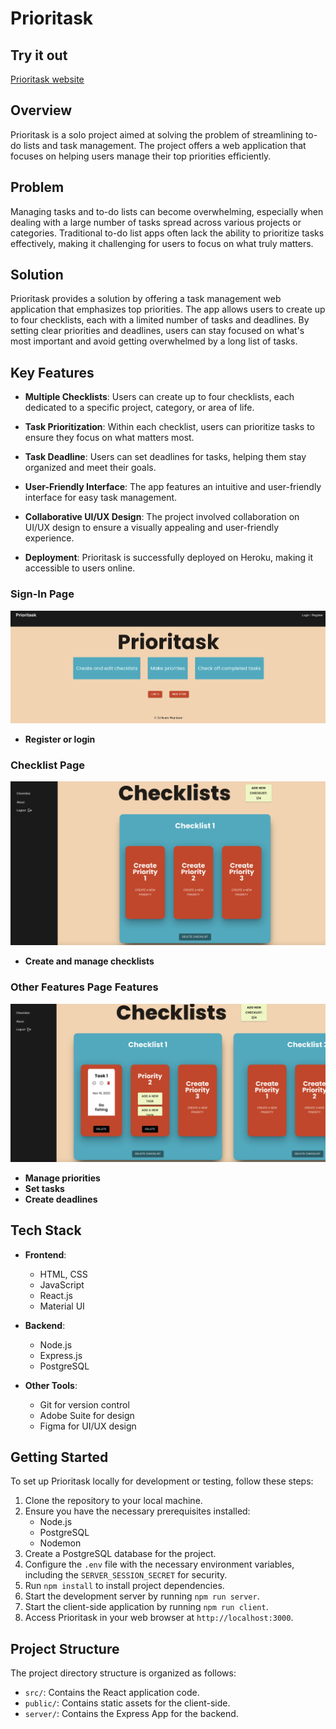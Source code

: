 # Prioritask

## Try it out

[Prioritask website](https://prioirtask-3d02e9c6acd9.herokuapp.com/)

## Overview

Prioritask is a solo project aimed at solving the problem of streamlining to-do lists and task management. The project offers a web application that focuses on helping users manage their top priorities efficiently.

## Problem

Managing tasks and to-do lists can become overwhelming, especially when dealing with a large number of tasks spread across various projects or categories. Traditional to-do list apps often lack the ability to prioritize tasks effectively, making it challenging for users to focus on what truly matters.

## Solution

Prioritask provides a solution by offering a task management web application that emphasizes top priorities. The app allows users to create up to four checklists, each with a limited number of tasks and deadlines. By setting clear priorities and deadlines, users can stay focused on what's most important and avoid getting overwhelmed by a long list of tasks.

## Key Features

- **Multiple Checklists**: Users can create up to four checklists, each dedicated to a specific project, category, or area of life.

- **Task Prioritization**: Within each checklist, users can prioritize tasks to ensure they focus on what matters most.

- **Task Deadline**: Users can set deadlines for tasks, helping them stay organized and meet their goals.

- **User-Friendly Interface**: The app features an intuitive and user-friendly interface for easy task management.

- **Collaborative UI/UX Design**: The project involved collaboration on UI/UX design to ensure a visually appealing and user-friendly experience.

- **Deployment**: Prioritask is successfully deployed on Heroku, making it accessible to users online.

### Sign-In Page

![Sign In Page](public/image/prioritask-signin-page.png)

- **Register or login**

### Checklist Page

![Checklist Page](public/image/prioritask-checklist-page.png)

- **Create and manage checklists**

### Other Features Page Features

![Other Feature Page](public/image/prioritask-priorities-and-tasks.png)

- **Manage priorities**
- **Set tasks**
- **Create deadlines**

## Tech Stack

- **Frontend**:

  - HTML, CSS
  - JavaScript
  - React.js
  - Material UI

- **Backend**:

  - Node.js
  - Express.js
  - PostgreSQL

- **Other Tools**:
  - Git for version control
  - Adobe Suite for design
  - Figma for UI/UX design

## Getting Started

To set up Prioritask locally for development or testing, follow these steps:

1. Clone the repository to your local machine.
2. Ensure you have the necessary prerequisites installed:
   - Node.js
   - PostgreSQL
   - Nodemon
3. Create a PostgreSQL database for the project.
4. Configure the `.env` file with the necessary environment variables, including the `SERVER_SESSION_SECRET` for security.
5. Run `npm install` to install project dependencies.
6. Start the development server by running `npm run server`.
7. Start the client-side application by running `npm run client`.
8. Access Prioritask in your web browser at `http://localhost:3000`.

## Project Structure

The project directory structure is organized as follows:

- `src/`: Contains the React application code.
- `public/`: Contains static assets for the client-side.
- `server/`: Contains the Express App for the backend.
